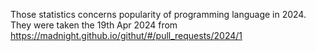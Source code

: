 Those statistics concerns popularity of programming language in 2024.
They were taken the 19th Apr 2024 from https://madnight.github.io/githut/#/pull_requests/2024/1
